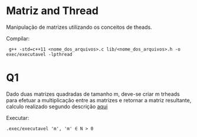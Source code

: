 # Matriz and Thread

Manipulação de matrizes utilizando os conceitos de theads.

Compilar:

` g++ -std=c++11 <nome_dos_arquivos>.c lib/<nome_dos_arquivos>.h -o exec/executavel -lpthread`


# Q1
Dado duas matrizes quadradas de tamanho m, deve-se criar m trheads para efetuar a multiplicação entre as matrizes e retornar a matriz resultante, calculo realizado segundo descrição [aqui](http://mundoeducacao.bol.uol.com.br/matematica/multiplicacao-matrizes.htm)

Executar:

` .exec/executavel 'm', 'm' ∈ N > 0 `
